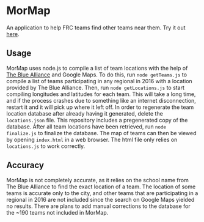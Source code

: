 # MorMap
An application to help FRC teams find other teams near them. Try it out [here](http://thevoidpigeon.heliohost.org/mormap/).

## Usage

MorMap uses node.js to compile a list of team locations with the help of [The Blue Alliance](http://thebluealliance.com/) and Google Maps. To do this, run `node getTeams.js` to compile a list of teams participating in any regional in 2016 with a location provided by The Blue Alliance. Then, run `node getLocations.js` to start compiling longitudes and latitudes for each team. This will take a long time, and if the process crashes due to something like an internet disconnection, restart it and it will pick up where it left off. In order to regenerate the team location database after already having it generated, delete the `locations.json` file. This repository includes a pregenerated copy of the database. After all team locations have been retrieved, run `node finalize.js` to finalize the database. The map of teams can then be viewed by opening `index.html` in a web browser. The html file only relies on `locations.js` to work correctly.

## Accuracy

MorMap is not completely accurate, as it relies on the school name from The Blue Alliance to find the exact location of a team. The location of some teams is accurate only to the city, and other teams that are participating in a regional in 2016 are not included since the search on Google Maps yielded no results. There are plans to add manual corrections to the database for the ~190 teams not included in MorMap.
